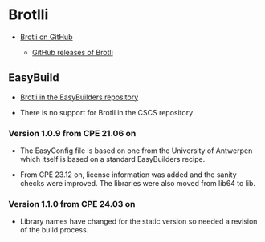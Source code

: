 # Brotlli

  * [Brotli on GitHub](https://github.com/google/brotli)

      * [ GitHub releases of Brotli](https://github.com/google/brotli/releases)


## EasyBuild

  * [Brotli in the EasyBuilders repository](https://github.com/easybuilders/easybuild-easyconfigs/tree/develop/easybuild/easyconfigs/b/Brotli)

  * There is no support for Brotli in the CSCS repository


### Version 1.0.9 from CPE 21.06 on

  * The EasyConfig file is based on one from the University of Antwerpen which itself
    is based on a standard EasyBuilders recipe.

  * From CPE 23.12 on, license information was added and the sanity checks were improved.
    The libraries were also moved from lib64 to lib.


### Version 1.1.0 from CPE 24.03 on

  * Library names have changed for the static version so needed a revision of the build
    process.
 
